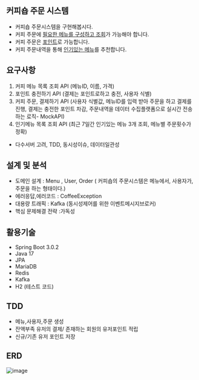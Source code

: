 ## 커피숍 주문 시스템
- 커피숍 주문시스템을 구현해봅시다.
- 커피 주문에 <ins>필요한 메뉴를 구성하고 조회</ins>가 가능해야 합니다.
- 커피 주문은 <ins>포인트</ins>로 가능합니다.
- 커피 주문내역을 통해 <ins>인기있는 메뉴</ins>를 추천합니다.

## 요구사항
1) 커피 메뉴 목록 조회 API (메뉴ID, 이름, 가격)
2) 포인트 충전하기 API (결제는 포인트로하고 충전, 사용자 식별)
3) 커피 주문, 결제하기 API (사용자 식별값, 메뉴ID를 입력 받아 주문을 하고 결제를 진행, 결제는 충전한 포인트 차감, 주문내역을 데이터 수집플랫폼으로 실시간 전송하는 로직- MockAPI)  
4) 인기메뉴 목록 조회 API (최근 7일간 인기있는 메뉴 3개 조회, 메뉴별 주문횟수가 정확)
- 다수서버 고려, TDD, 동시성이슈, 데이터일관성 

## 설계 및 분석
- 도메인 설계 : Menu , User, Order ( 커피숍의 주문시스템은 메뉴에서, 사용자가, 주문을 하는 형태이다.)
- 에러응답,에러코드 : CoffeeException
- 대용량 트래픽 : Kafka (동시성제어를 위한 이벤트메시지브로커)
- 핵심 문제해결 전략 :가독성

## 활용기술
- Spring Boot 3.0.2
- Java 17
- JPA
- MariaDB
- Redis
- Kafka
- H2 (테스트 코드)

## TDD
- 메뉴,사용자,주문 생성 
- 잔액부족 유저의 결제/ 존재하는 회원의 유저포인트 적립
- 신규/기존 유저 포인트 저장

 
## ERD
![image](https://github.com/MyoungSoo7/coffee-shop-clone/assets/13523622/55fd2681-1263-4a56-aada-8f37e97548f0)
